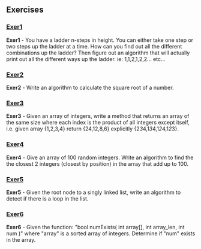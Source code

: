 ## Exercises

### [Exer1](https://github.com/bozanarh/exercises/blob/master/Exer1.java)

**Exer1** - You have a ladder n-steps in height.  You can either take one step or two
steps up the ladder at a time.  How can you find out all the different
combinations up the ladder?  Then figure out an algorithm that will actually
print out all the different ways up the ladder.  ie: 1,1,2,1,2,2... etc...


### [Exer2](https://github.com/bozanarh/exercises/blob/master/Exer2.java)

**Exer2** - Write an algorithm to calculate the square root of a number.


### [Exer3](https://github.com/bozanarh/exercises/blob/master/Exer3.java)

**Exer3** - Given an array of integers, write a method that returns an array of the
same size where each index is the product of all integers except itself, i.e.
given array {1,2,3,4} return {24,12,8,6} explicitly {2*3*4,1*3*4,1*2*4,1*2*3}.


### [Exer4](https://github.com/bozanarh/exercises/blob/master/Exer4.java)

**Exer4** - Give an array of 100 random integers. Write an algorithm to find the the
closest 2 integers (closest by position) in the array that add up to 100.


### [Exer5](https://github.com/bozanarh/exercises/blob/master/MyList.java)

**Exer5** - Given the root node to a singly linked list, write an algorithm to detect
if there is a loop in the list.


### [Exer6](https://github.com/bozanarh/exercises/blob/master/Exer6.java)

**Exer6** - Given the function: "bool numExists( int array[], int array_len, int num )"
where "array" is a sorted array of integers.  Determine if "num" exists in the
array.


